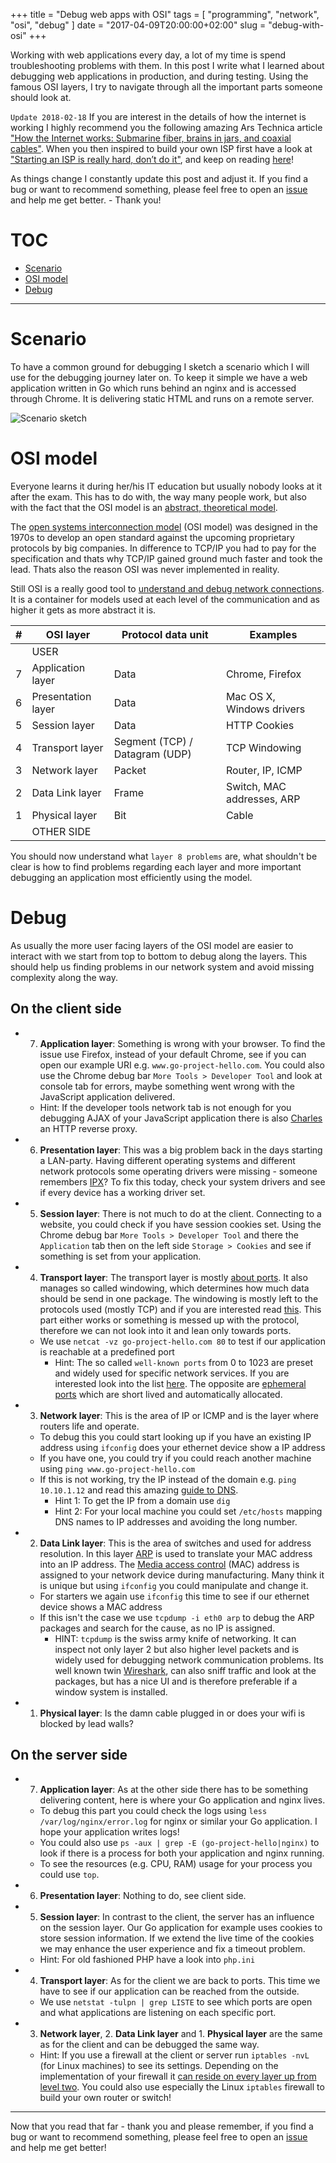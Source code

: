+++
title = "Debug web apps with OSI"
tags = [ "programming", "network", "osi", "debug" ]
date = "2017-04-09T20:00:00+02:00"
slug = "debug-with-osi"
+++

Working with web applications every day, a lot of my time is spend troubleshooting problems with them. In this post I write what I learned about debugging web applications in production, and during testing. Using the famous OSI layers, I try to navigate through all the important parts someone should look at.

`Update 2018-02-18` If you are interest in the details of how the internet is working I highly recommend you the following amazing Ars Technica article ["How the Internet works: Submarine fiber, brains in jars, and coaxial cables"](https://arstechnica.com/information-technology/2016/05/how-the-internet-works-submarine-cables-data-centres-last-mile/). When you then inspired to build your own ISP first have a look at ["Starting an ISP is really hard, don’t do it"](http://www.slashgeek.net/2016/05/31/starting-isp-really-hard-dont/), and keep on reading [here](https://startyourownisp.com/)!

As things change I constantly update this post and adjust it. If you find a bug or want to recommend something, please feel free to open an [issue](https://github.com/lony/lony.github.io/issues) and help me get better. - Thank you!

# TOC

* [Scenario](#scenario)
* [OSI model](#osi-model)
* [Debug](#debug)

----

# Scenario

To have a common ground for debugging I sketch a scenario which I will use for the debugging journey later on. To keep it simple we have a web application written in Go which runs behind an nginx and is accessed through Chrome. It is delivering static HTML and runs on a remote server.

![Scenario sketch](/img/blog/2017/osi-debug/scenario.png)	

# OSI model

Everyone learns it during her/his IT education but usually nobody looks at it after the exam. This has to do with, the way many people work, but also with the fact that the OSI model is an [abstract, theoretical model](http://networkengineering.stackexchange.com/questions/6380/osi-model-and-networking-protocols-relationship).

The [open systems interconnection model](https://en.wikipedia.org/wiki/OSI_model) (OSI model) was designed in the 1970s to develop an open standard against the upcoming proprietary protocols by big companies. In difference to TCP/IP you had to pay for the specification and thats why TCP/IP gained ground much faster and took the lead. Thats also the reason OSI was never implemented in reality.

Still OSI is a really good tool to [understand and debug network connections](https://www.youtube.com/watch?v=HEEnLZV2wGI). It is a container for models used at each level of the communication and as higher it gets as more abstract it is.


| # | OSI layer          | Protocol data unit             | Examples                   |
|---|--------------------|--------------------------------|----------------------------|
|   | USER               |                                |                            |
| 7 | Application layer  | Data                           | Chrome, Firefox            |
| 6 | Presentation layer | Data                           | Mac OS X, Windows drivers  |
| 5 | Session layer      | Data                           | HTTP Cookies               |
| 4 | Transport layer    | Segment (TCP) / Datagram (UDP) | TCP Windowing              |
| 3 | Network layer      | Packet                         | Router, IP, ICMP           |
| 2 | Data Link layer    | Frame                          | Switch, MAC addresses, ARP |
| 1 | Physical layer     | Bit                            | Cable                      |
|   | OTHER SIDE         |                                |                            |

You should now understand what `layer 8 problems` are, what shouldn't be clear is how to find problems regarding each layer and more important debugging an application most efficiently using the model.

# Debug

As usually the more user facing layers of the OSI model are easier to interact with we start from top to bottom to debug along the layers. This should help us finding problems in our network system and avoid missing complexity along the way.

## On the client side

* 7. __Application layer__: Something is wrong with your browser. To find the issue use Firefox, instead of your default Chrome, see if you can open our example URI e.g. `www.go-project-hello.com`. You could also use the Chrome debug bar `More Tools > Developer Tool` and look at console tab for errors, maybe something went wrong with the JavaScript application delivered.
    * Hint: If the developer tools network tab is not enough for you debugging AJAX of your JavaScript application there is also [Charles](https://www.charlesproxy.com/) an HTTP reverse proxy.
* 6. __Presentation layer__: This was a big problem back in the days starting a LAN-party. Having different operating systems and different network protocols some operating drivers were missing - someone remembers [IPX](https://en.wikipedia.org/wiki/Internetwork_Packet_Exchange)? To fix this today, check your system drivers and see if every device has a working driver set.
* 5. __Session layer__: There is not much to do at the client. Connecting to a website, you could check if you have session cookies set. Using the Chrome debug bar `More Tools > Developer Tool` and there the `Application` tab then on the left side `Storage > Cookies` and see if something is set from your application.
* 4. __Transport layer__: The transport layer is mostly [about ports](https://networkengineering.stackexchange.com/questions/16996/what-layer-of-the-osi-model-deals-with-ports). It also manages so called windowing, which determines how much data should be send in one package. The windowing is mostly left to the protocols used (mostly TCP) and if you are interested read [this](https://en.wikipedia.org/wiki/Transmission_Control_Protocol#Data_transfer). This part either works or something is messed up with the protocol, therefore we can not look into it and lean only towards ports.
    * We use `netcat -vz go-project-hello.com 80` to test if our application is reachable at a predefined port
        * Hint: The so called `well-known ports` from 0 to 1023 are preset and widely used for specific network services. If you are interested look into the list [here](https://en.wikipedia.org/wiki/List_of_TCP_and_UDP_port_numbers). The opposite are [ephemeral ports](https://en.wikipedia.org/wiki/Ephemeral_port) which are short lived and automatically allocated.
* 3. __Network layer__: This is the area of IP or ICMP and is the layer where routers life and operate.
    * To debug this you could start looking up if you have an existing IP address using `ifconfig` does your ethernet device show a IP address
    * If you have one, you could try if you could reach another machine using `ping www.go-project-hello.com`
    * If this is not working, try the IP instead of the domain e.g. `ping 10.10.1.12` and read this amazing [guide to DNS](http://www.integralist.co.uk/posts/dns-101/).
        * Hint 1: To get the IP from a domain use `dig`
        * Hint 2: For your local machine you could set `/etc/hosts` mapping DNS names to IP addresses and avoiding the long number.
* 2. __Data Link layer__: This is the area of switches and used for address resolution. In this layer [ARP](https://en.wikipedia.org/wiki/Address_Resolution_Protocol) is used to translate your MAC address into an IP address. The [Media access control](https://en.wikipedia.org/wiki/Media_access_control) (MAC) address is assigned to your network device during manufacturing. Many think it is unique but using `ifconfig` you could manipulate and change it.
    * For starters we again use `ifconfig` this time to see if our ethernet device shows a MAC address
    * If this isn't the case we use `tcpdump -i eth0 arp` to debug the ARP packages and search for the cause, as no IP is assigned.
        * HINT: `tcpdump` is the swiss army knife of networking. It can inspect not only layer 2 but also higher level packets and is widely used for debugging network communication problems. Its well known twin [Wireshark](https://www.wireshark.org/), can also sniff traffic and look at the packages, but has a nice UI and is therefore preferable if a window system is installed.
* 1. __Physical layer__: Is the damn cable plugged in or does your wifi is blocked by lead walls?

## On the server side

* 7. __Application layer__: As at the other side there has to be something delivering content, here is where your Go application and nginx lives.
    * To debug this part you could check the logs using `less /var/log/nginx/error.log` for nginx or similar your Go application. I hope your application writes logs!
    * You could also use `ps -aux | grep -E (go-project-hello|nginx)` to look if there is a process for both your application and nginx running.
    * To see the resources (e.g. CPU, RAM) usage for your process you could use `top`.
* 6. __Presentation layer__: Nothing to do, see client side.
* 5. __Session layer__: In contrast to the client, the server has an influence on the session layer. Our Go application for example uses cookies to store session information. If we extend the live time of the cookies we may enhance the user experience and fix a timeout problem.
    * Hint: For old fashioned PHP have a look into `php.ini`
* 4. __Transport layer__: As for the client we are back to ports. This time we have to see if our application can be reached from the outside.
    * We use `netstat -tulpn | grep LISTE` to see which ports are open and what applications are listening on each specific port.
* 3. __Network layer__, 2. __Data Link layer__ and 1. __Physical layer__ are the same as for the client and can be debugged the same way.
    * Hint: If you use a firewall at the client or server run `iptables -nvL` (for Linux machines) to see its settings. Depending on the implementation of your firewall it [can reside on every layer up from level two](https://networkengineering.stackexchange.com/questions/17115/how-to-know-at-what-osi-layers-does-a-firewall-operate). You could also use especially the Linux `iptables` firewall to build your own router or switch!

----

Now that you read that far - thank you and please remember, if you find a bug or want to recommend something, please feel free to open an [issue](https://github.com/lony/lony.github.io/issues) and help me get better!